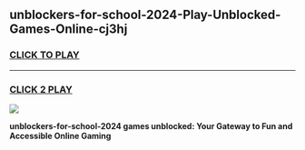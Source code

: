 
## unblockers-for-school-2024-Play-Unblocked-Games-Online-cj3hj
<h3>
<a href="https://premium76.site?title=unblockers-for-school-2024&ref=25A">CLICK TO PLAY</a></h3>
<hr>

<h3>
<a href="https://premium76.site?title=unblockers-for-school-2024&ref=25A">CLICK 2 PLAY</a>
  
</h3>

<a href="https://premium76.site?title=unblockers-for-school-2024&ref=25A"><img src="https://clearcache.store/games.png"></a>


**unblockers-for-school-2024 games unblocked: Your Gateway to Fun and Accessible Online Gaming**
